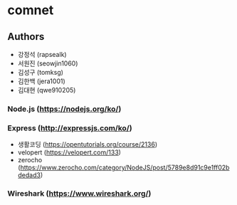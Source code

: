 # comnet

## Authors
* 강정석 (rapsealk)
* 서원진 (seowjin1060)
* 김성구 (tomksg)
* 김한백 (jera1001)
* 김대현 (qwe910205)

### Node.js (https://nodejs.org/ko/)
### Express (http://expressjs.com/ko/)
* 생활코딩 (https://opentutorials.org/course/2136)
* velopert (https://velopert.com/133)
* zerocho (https://www.zerocho.com/category/NodeJS/post/5789e8d91c9e1ff02bdedad3)
### Wireshark (https://www.wireshark.org/)
